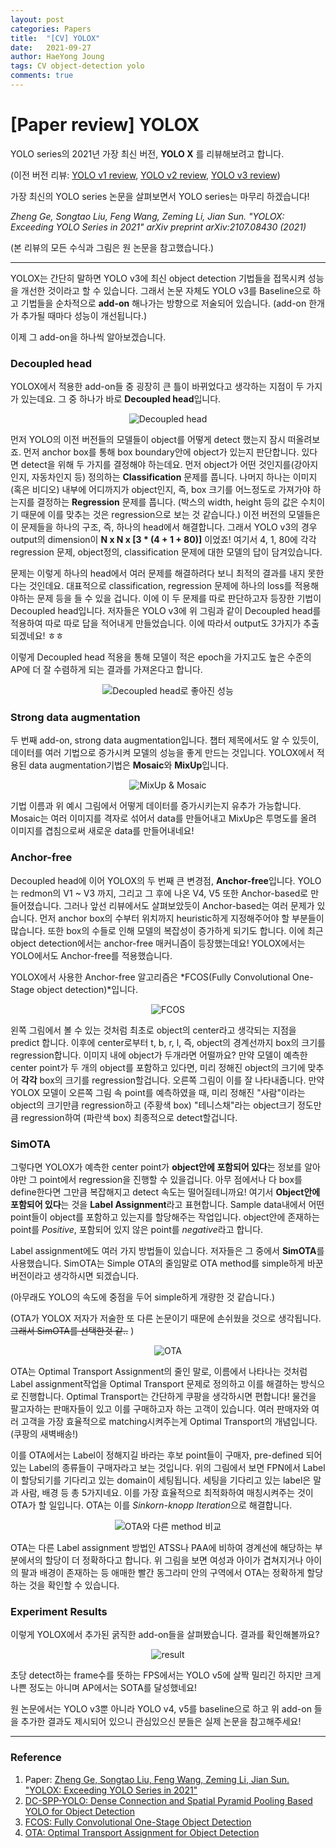 ```yaml
---
layout: post
categories: Papers
title:  "[CV] YOLOX"
date:   2021-09-27
author: HaeYong Joung
tags: CV object-detection yolo
comments: true
---
```


[Paper review] YOLOX
===============

YOLO series의 2021년 가장 최신 버전, **YOLO X** 를 리뷰해보려고 합니다. 

(이전 버전 리뷰: [YOLO v1 review](https://decision-j.github.io/computer-vision/2021/05/31/Yolo_review.html),  [YOLO v2 review](https://decision-j.github.io/computer-vision/2021/07/26/Yolo_v2_review.html), [YOLO v3 review](https://decision-j.github.io/computer-vision/2021/08/03/Yolo_v3_review.html))

가장 최신의 YOLO series 논문을 살펴보면서 YOLO series는 마무리 하겠습니다!

*Zheng Ge, Songtao Liu, Feng Wang, Zeming Li, Jian Sun. "YOLOX: Exceeding YOLO Series in 2021"* *arXiv preprint arXiv:2107.08430 (2021)*

(본 리뷰의 모든 수식과 그림은 원 논문을 참고했습니다.)

- - -

YOLOX는 간단히 말하면 YOLO v3에 최신 object detection 기법들을 접목시켜 성능을 개선한 것이라고 할 수 있습니다. 그래서 논문 자체도 YOLO v3를 Baseline으로 하고 기법들을 순차적으로 __add-on__ 해나가는 방향으로 저술되어 있습니다. (add-on 한개가 추가될 때마다 성능이 개선됩니다.)

이제 그 add-on을 하나씩 알아보겠습니다. 



### Decoupled head

YOLOX에서 적용한 add-on들 중 굉장히 큰 틀이 바뀌었다고 생각하는 지점이 두 가지가 있는데요. 그 중 하나가 바로 **Decoupled head**입니다. 

<p align="center">
  <img src="https://decision-J.github.io/assets/computer_vision/YOLOX/decoupled.PNG" alt="Decoupled head"/>
</p>



먼저 YOLO의 이전 버전들의 모델들이 object를 어떻게 detect 했는지 잠시 떠올려보죠. 먼저 anchor box를 통해 box boundary안에 object가 있는지 판단합니다. 있다면 detect을 위해 두 가지를 결정해야 하는데요. 먼저 object가 어떤 것인지를(강아지인지, 자동차인지 등) 정의하는 __Classification__ 문제를 풉니다. 나머지 하나는 이미지(혹은 비디오) 내부에 어디까지가 object인지, 즉, box 크기를 어느정도로 가져가야 하는지를 결정하는 __Regression__ 문제를 풉니다. (박스의 width, height 등의 값은 수치이기 때문에 이를 맞추는 것은 regression으로 보는 것 같습니다.) 이전 버전의 모델들은 이 문제들을 하나의 구조, 즉, 하나의 head에서 해결합니다. 그래서 YOLO v3의 경우 output의 dimension이  **N x N x [3 \* (4 + 1 + 80)]** 이었죠! 여기서 4, 1, 80에 각각 regression 문제, object정의, classification 문제에 대한 모델의 답이 담겨있습니다.

문제는 이렇게 하나의 head에서 여러 문제를 해결하려다 보니 최적의 결과를 내지 못한다는 것인데요. 대표적으로 classification, regression 문제에 하나의 loss를 적용해야하는 문제 등을 들 수 있을 겁니다. 이에 이 두 문제를 따로 판단하고자 등장한 기법이 Decoupled head입니다. 저자들은 YOLO v3에 위 그림과 같이 Decoupled head를 적용하여 따로 따로 답을 적어내게 만들었습니다. 이에 따라서 output도 3가지가 추출되겠네요! ㅎㅎ

이렇게 Decoupled head 적용을 통해 모델이 적은 epoch을 가지고도 높은 수준의 AP에 더 잘 수렴하게 되는 결과를 가져온다고 합니다.

<p align="center">
  <img src="https://decision-J.github.io/assets/computer_vision/YOLOX/decoupled_result.PNG" alt="Decoupled head로 좋아진 성능"/>
</p>



### Strong data augmentation

두 번째 add-on, strong data augmentation입니다. 챕터 제목에서도 알 수 있듯이, 데이터를 여러 기법으로 증가시켜 모델의 성능을 좋게 만드는 것입니다. YOLOX에서 적용된 data augmentation기법은 **Mosaic**와 **MixUp**입니다. 

<p align="center">
  <img src="https://decision-J.github.io/assets/computer_vision/YOLOX/mixup_mosaic.png" alt="MixUp & Mosaic"/>
</p>

기법 이름과 위 예시 그림에서 어떻게 데이터를 증가시키는지 유추가 가능합니다. Mosaic는 여러 이미지를 격자로 섞어서 data를 만들어내고 MixUp은 투명도를 올려 이미지를 겹침으로써 새로운 data를 만들어내네요!



### Anchor-free

Decoupled head에 이어 YOLOX의 두 번째 큰 변경점, **Anchor-free**입니다. YOLO는 redmon의 V1 ~ V3 까지, 그리고 그 후에 나온 V4, V5 또한 Anchor-based로 만들어졌습니다. 그러나 앞선 리뷰에서도 살펴보았듯이 Anchor-based는 여러 문제가 있습니다. 먼저 anchor box의 수부터 위치까지 heuristic하게 지정해주어야 할 부분들이 많습니다. 또한 box의 수들로 인해 모델의 복잡성이 증가하게 되기도 합니다. 이에 최근 object detection에서는 anchor-free 매커니즘이 등장했는데요! YOLOX에서는 YOLO에서도 Anchor-free를 적용했습니다. 

YOLOX에서 사용한 Anchor-free 알고리즘은 *FCOS(Fully Convolutional One-Stage object detection)*입니다. 



<p align="center">
  <img src="https://decision-J.github.io/assets/computer_vision/YOLOX/FCOS.png" alt="FCOS"/>
</p>



왼쪽 그림에서 볼 수 있는 것처럼 최초로 object의 center라고 생각되는 지점을 predict 합니다. 이후에 center로부터 t, b, r, l, 즉, object의 경계선까지 box의 크기를 regression합니다. 이미지 내에 object가 두개라면 어떨까요? 만약 모델이 예측한 center point가 두 개의 object를 포함하고 있다면, 미리 정해진 object의 크기에 맞추어 __각각__ box의 크기를 regression할겁니다. 오른쪽 그림이 이를 잘 나타내줍니다. 만약 YOLOX 모델이 오른쪽 그림 속 point를 예측하였을 때, 미리 정해진 "사람"이라는 object의 크기만큼 regression하고 (주황색 box) "테니스채"라는 object크기 정도만큼 regression하여 (파란색 box) 최종적으로 detect할겁니다.



### SimOTA

그렇다면 YOLOX가 예측한 center point가 **object안에 포함되어 있다**는 정보를 알아야만 그 point에서 regression을 진행할 수 있을겁니다. 아무 점에서나 다 box를 define한다면 그만큼 복잡해지고 detect 속도는 떨어질테니까요! 여기서 **Object안에 포함되어 있다**는 것을 **Label Assignment**라고 표현합니다. Sample data내에서 어떤 point들이 object를 포함하고 있는지를 할당해주는 작업입니다. object안에 존재하는 point를 *Positive*, 포함되어 있지 않은 point를 *negative*라고 합니다. 

Label assignment에도 여러 가지 방법들이 있습니다. 저자들은 그 중에서 **SimOTA**를 사용했습니다. SimOTA는 Simple OTA의 줄임말로 OTA method를 simple하게 바꾼 버전이라고 생각하시면 되겠습니다. 

(아무래도 YOLO의 속도에 중점을 두어 simple하게 개량한 것 같습니다.) 

(OTA가 YOLOX 저자가 저술한 또 다른 논문이기 때문에 손쉬웠을 것으로 생각됩니다. ~~그래서 SimOTA를 선택한것 같..~~ )

<p align="center">
  <img src="https://decision-J.github.io/assets/computer_vision/YOLOX/ota.PNG" alt="OTA"/>
</p>



OTA는 Optimal Transport Assignment의 줄인 말로, 이름에서 나타나는 것처럼 Label assignment작업을 Optimal Transport 문제로 정의하고 이를 해결하는 방식으로 진행합니다. Optimal Transport는 간단하게 쿠팡을 생각하시면 편합니다! 물건을 팔고자하는 판매자들이 있고 이를 구매하고자 하는 고객이 있습니다. 여러 판매자와 여러 고객을 가장 효율적으로 matching시켜주는게 Optimal Transport의 개념입니다. (쿠팡의 새벽배송!) 

이를 OTA에서는 Label이 정해지길 바라는 후보 point들이 구매자, pre-defined 되어 있는 Label의 종류들이 구매자라고 보는 것입니다. 위의 그림에서 보면 FPN에서 Label이 할당되기를 기다리고 있는 domain이 세팅됩니다. 세팅을 기다리고 있는 label은 말과 사람, 배경 등 총 5가지네요. 이를 가장 효율적으로 최적화하여 매칭시켜주는 것이 OTA가 할 일입니다. OTA는 이를 *Sinkorn-knopp Iteration*으로 해결합니다.

<p align="center">
  <img src="https://decision-J.github.io/assets/computer_vision/YOLOX/ota2.png" alt="OTA와 다른 method 비교"/>
</p>



OTA는 다른 Label assignment 방법인 ATSS나 PAA에 비하여 경계선에 해당하는 부분에서의 할당이 더 정확하다고 합니다. 위 그림을 보면 여성과 아이가 겹쳐지거나 아이의 팔과 배경이 존재하는 등 애매한 빨간 동그라미 안의 구역에서 OTA는 정확하게 할당하는 것을 확인할 수 있습니다.



### Experiment Results

이렇게 YOLOX에서 추가된 굵직한 add-on들을 살펴봤습니다. 결과를 확인해볼까요?

<p align="center">
  <img src="https://decision-J.github.io/assets/computer_vision/YOLOX/result.png" alt="result"/>
</p>

초당 detect하는 frame수를 뜻하는 FPS에서는 YOLO v5에 살짝 밀리긴 하지만 크게 나쁜 정도는 아니며 AP에서는 SOTA를 달성했네요!

원 논문에서는 YOLO v3뿐 아니라 YOLO v4, v5를 baseline으로 하고 위 add-on 들을 추가한 결과도 제시되어 있으니 관심있으신 분들은 실제 논문을 참고해주세요! 



- - -
### Reference

1. Paper: [Zheng Ge, Songtao Liu, Feng Wang, Zeming Li, Jian Sun. "YOLOX: Exceeding YOLO Series in 2021"](https://arxiv.org/abs/2107.08430)
2. [DC-SPP-YOLO: Dense Connection and Spatial Pyramid Pooling Based YOLO for Object Detection](https://arxiv.org/ftp/arxiv/papers/1903/1903.08589.pdf)
3. [FCOS: Fully Convolutional One-Stage Object Detection](https://arxiv.org/pdf/1904.01355.pdf)
4. [OTA: Optimal Transport Assignment for Object Detection](https://arxiv.org/abs/2103.14259)

